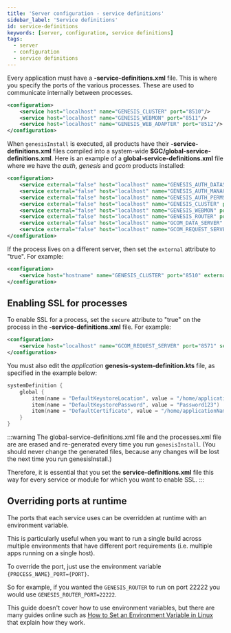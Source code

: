 ```yaml
---
title: 'Server configuration - service definitions'
sidebar_label: 'Service definitions'
id: service-definitions
keywords: [server, configuration, service definitions]
tags:
  - server
  - configuration
  - service definitions
---
```



Every application must have  a **-service-definitions.xml** file. This is where you specify the ports of the various processes. These are used to communicate internally between processes.

```xml
<configuration>
    <service host="localhost" name="GENESIS_CLUSTER" port="8510"/>
    <service host="localhost" name="GENESIS_WEBMON" port="8511"/>
    <service host="localhost" name="GENESIS_WEB_ADAPTER" port="8512"/>
</configuration>
```

When `genesisInstall` is executed, all products have their **-service-definitions.xml** files compiled into a system-wide **$GC/global-service-definitions.xml**. Here is an example of a **global-service-definitions.xml** file where we have the _auth_, _genesis_ and _gcom_ products installed:

```xml
<configuration>
    <service external="false" host="localhost" name="GENESIS_AUTH_DATASERVER" port="8502" secure="false"/>
    <service external="false" host="localhost" name="GENESIS_AUTH_MANAGER" port="8501" secure="false"/>
    <service external="false" host="localhost" name="GENESIS_AUTH_PERMS" port="8503" secure="false"/>
    <service external="false" host="localhost" name="GENESIS_CLUSTER" port="8510" secure="false"/>
    <service external="false" host="localhost" name="GENESIS_WEBMON" port="8511" secure="false"/>
    <service external="false" host="localhost" name="GENESIS_ROUTER" port="8512" secure="false"/>
    <service external="false" host="localhost" name="GCOM_DATA_SERVER" port="8570" secure="false"/>
    <service external="false" host="localhost" name="GCOM_REQUEST_SERVER" port="8571" secure="false"/>
</configuration>
```

If the process lives on a different server, then set the `external` attribute to  "true".
For example:

```xml
<configuration>
    <service host="hostname" name="GENESIS_CLUSTER" port="8510" external="true"/>
</configuration>
```

## Enabling SSL for processes
To enable SSL for a process, set the `secure` attribute to  "true" on the process in the **-service-definitions.xml** file.
For example:


```xml
<configuration>
    <service host="localhost" name="GCOM_REQUEST_SERVER" port="8571" secure="true"/>
</configuration>
```
You must also edit the _application_ **genesis-system-definition.kts** file, as specified in the example below:


```kotlin
systemDefinition {
    global {
        item(name = "DefaultKeystoreLocation", value = "/home/applicationName/keystore.jks")
        item(name = "DefaultKeystorePassword", value = "Password123")
        item(name = "DefaultCertificate", value = "/home/applicationName/certificate.crt")
    }
}
```

:::warning
The global-service-definitions.xml file and the processes.xml file are are erased and re-generated every time you run `genesisInstall`. (You should never change the generated files, because any changes will be lost the next time you run genesisInstall.)

Therefore, it is essential that you set the **service-definitions.xml** file this way for every service or module for which you want to enable SSL.
:::

## Overriding ports at runtime
The ports that each service uses can be overridden at runtime with an environment variable.

This is particularly useful when you want to run a single build across multiple environments that have different port requirements (i.e. multiple apps running on a single host).

To override the port, just use the environment variable `{PROCESS_NAME}_PORT={PORT}`.

So for example, if you wanted the `GENESIS_ROUTER` to run on port 22222 you would use `GENESIS_ROUTER_PORT=22222`.

This guide doesn't cover how to use environment variables, but there are many guides online such as [How to Set an Environment Variable in Linux](https://www.freecodecamp.org/news/how-to-set-an-environment-variable-in-linux/) that explain how they work.

